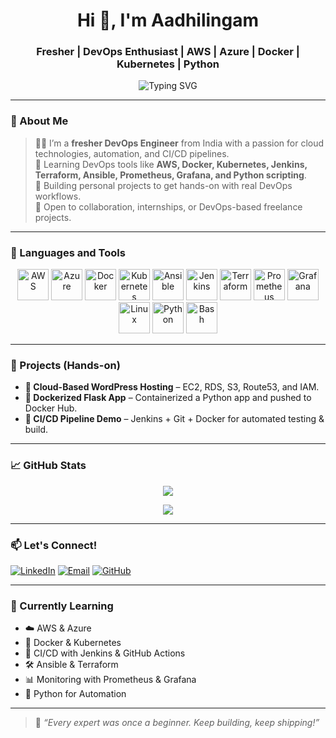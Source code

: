 <!-- README.md -->

<h1 align="center">Hi 👋, I'm Aadhilingam</h1>
<h3 align="center">Fresher | DevOps Enthusiast | AWS | Azure | Docker | Kubernetes | Python</h3>

<p align="center">
  <img src="https://readme-typing-svg.herokuapp.com?font=Fira+Code&pause=1000&color=36BCF7&width=450&lines=Aspiring+DevOps+Engineer;Cloud+%7C+Automation+%7C+Containers" alt="Typing SVG" />
</p>

---

### 🌟 About Me

> 🧑‍💻 I’m a **fresher DevOps Engineer** from India with a passion for cloud technologies, automation, and CI/CD pipelines.  
> 🌱 Learning DevOps tools like **AWS, Docker, Kubernetes, Jenkins, Terraform, Ansible, Prometheus, Grafana, and Python scripting**.  
> 🚀 Building personal projects to get hands-on with real DevOps workflows.  
> 🤝 Open to collaboration, internships, or DevOps-based freelance projects.

---

### 🚀 Languages and Tools

<p align="center">
  <!-- Cloud -->
  <img src="https://cdn.jsdelivr.net/gh/devicons/devicon/icons/amazonwebservices/amazonwebservices-original.svg" width="50" height="50" alt="AWS" />
  <img src="https://cdn.jsdelivr.net/gh/devicons/devicon/icons/azure/azure-original.svg" width="50" height="50" alt="Azure" />

  <!-- Containers -->
  <img src="https://cdn.jsdelivr.net/gh/devicons/devicon/icons/docker/docker-original.svg" width="50" height="50" alt="Docker" />
  <img src="https://cdn.jsdelivr.net/gh/devicons/devicon/icons/kubernetes/kubernetes-plain.svg" width="50" height="50" alt="Kubernetes" />

  <!-- DevOps Tools -->
  <img src="https://cdn.jsdelivr.net/gh/devicons/devicon/icons/ansible/ansible-original.svg" width="50" height="50" alt="Ansible" />
  <img src="https://cdn.jsdelivr.net/gh/devicons/devicon/icons/jenkins/jenkins-original.svg" width="50" height="50" alt="Jenkins" />
  <img src="https://cdn.jsdelivr.net/gh/devicons/devicon/icons/terraform/terraform-original.svg" width="50" height="50" alt="Terraform" />

  <!-- Monitoring -->
  <img src="https://cdn.jsdelivr.net/gh/devicons/devicon/icons/prometheus/prometheus-original.svg" width="50" height="50" alt="Prometheus" />
  <img src="https://cdn.jsdelivr.net/gh/devicons/devicon/icons/grafana/grafana-original.svg" width="50" height="50" alt="Grafana" />

  <!-- OS -->
  <img src="https://cdn.jsdelivr.net/gh/devicons/devicon/icons/linux/linux-original.svg" width="50" height="50" alt="Linux" />

  <!-- Scripting -->
  <img src="https://cdn.jsdelivr.net/gh/devicons/devicon/icons/python/python-original.svg" width="50" height="50" alt="Python" />
  <img src="https://cdn.jsdelivr.net/gh/devicons/devicon/icons/bash/bash-original.svg" width="50" height="50" alt="Bash" />
</p>

---

### 🧪 Projects (Hands-on)

- **🚀 Cloud-Based WordPress Hosting** – EC2, RDS, S3, Route53, and IAM.
- **🐳 Dockerized Flask App** – Containerized a Python app and pushed to Docker Hub.
- **🔁 CI/CD Pipeline Demo** – Jenkins + Git + Docker for automated testing & build.

---

### 📈 GitHub Stats

<p align="center">
  <img src="https://github-readme-stats.vercel.app/api?username=your-github-username&show_icons=true&theme=tokyonight" />
</p>

<p align="center">
  <img src="https://github-readme-streak-stats.herokuapp.com?user=your-github-username&theme=tokyonight" />
</p>

---

### 📫 Let's Connect!

[![LinkedIn](https://img.shields.io/badge/LinkedIn-blue?style=for-the-badge&logo=linkedin)](https://www.linkedin.com/in/your-profile)
[![Email](https://img.shields.io/badge/Gmail-grey?style=for-the-badge&logo=gmail)](mailto:your.aadhilingamindiran@gmail.com)
[![GitHub](https://img.shields.io/badge/GitHub-Follow-black?style=for-the-badge&logo=github)](https://github.com/your-github-Aadhilingam)

---

### 🎯 Currently Learning

- ☁️ AWS & Azure  
- 🐳 Docker & Kubernetes  
- 🔁 CI/CD with Jenkins & GitHub Actions  
- 🛠️ Ansible & Terraform  
- 📊 Monitoring with Prometheus & Grafana  
- 🐍 Python for Automation

---

> 💬 *“Every expert was once a beginner. Keep building, keep shipping!”*
